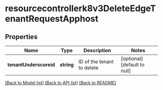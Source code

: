 # resourcecontrollerk8v3DeleteEdgeTenantRequestApphost

## Properties
Name | Type | Description | Notes
------------ | ------------- | ------------- | -------------
**tenantUnderscoreid** | **string** | ID of the tenant to delete | [optional] [default to null]

[[Back to Model list]](../README.md#documentation-for-models) [[Back to API list]](../README.md#documentation-for-api-endpoints) [[Back to README]](../README.md)


